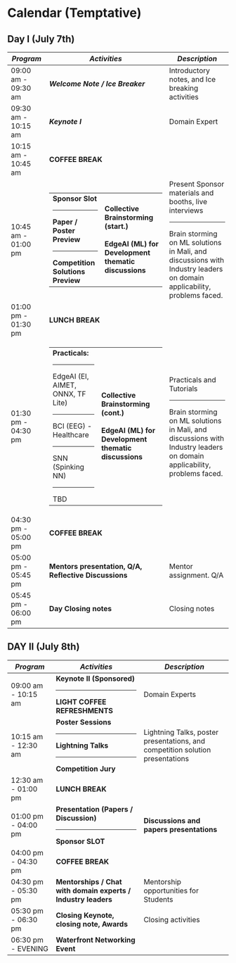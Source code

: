 # Calendar (Temptative)

## Day I (July 7th)

| ***Program*** | ***Activities*** | ***Description*** |
|---------------|------------------|-------------------|
| 09:00 am - 09:30 am | ***Welcome Note / Ice Breaker*** | Introductory notes, and Ice breaking activities |
| 09:30 am - 10:15 am | ***Keynote I*** | Domain Expert |
| 10:15 am - 10:45 am | **COFFEE BREAK** |
| 10:45 am - 01:00 pm | <table><tr><td>**Sponsor Slot**<hr>**Paper / Poster Preview**<hr>**Competition Solutions Preview**</td><td>**Collective Brainstorming (start.)**<br><br>**EdgeAI (ML) for Development thematic discussions**</td></tr></table>| Present Sponsor materials and booths, live interviews <hr> Brain storming on ML solutions in Mali, and discussions with Industry leaders on domain applicability, problems faced. |
| 01:00 pm - 01:30 pm | **LUNCH BREAK**  |
| 01:30 pm -  04:30 pm | <table><tr><td>**Practicals:** <hr>EdgeAI (EI, AIMET, ONNX, TF Lite)<hr>BCI (EEG) - Healthcare <hr>SNN (Spinking NN)<hr>TBD</td><td>**Collective Brainstorming (cont.)**<br><br>**EdgeAI (ML) for Development thematic discussions**</td></tr> </table> | Practicals and Tutorials <hr> Brain storming on ML solutions in Mali, and discussions with Industry leaders on domain applicability, problems faced. |
| 04:30 pm - 05:00 pm | **COFFEE BREAK** |
| 05:00 pm - 05:45 pm | **Mentors presentation, Q/A,  Reflective Discussions** | Mentor assignment. Q/A |
| 05:45 pm - 06:00 pm | **Day Closing notes** | Closing notes |

## DAY II (July 8th)

| ***Program*** | ***Activities*** | ***Description*** |
|---------------|------------------|-------------------|
| 09:00 am - 10:15 am | **Keynote II (Sponsored)** <hr> **LIGHT COFFEE REFRESHMENTS** | Domain Experts |
| 10:15 am - 12:30 am | **Poster Sessions**<hr> **Lightning Talks** <hr> **Competition Jury** | Lightning Talks, poster presentations, and competition solution presentations |
| 12:30 am - 01:00 pm | **LUNCH BREAK**  |
| 01:00 pm - 04:00 pm | **Presentation (Papers / Discussion)** <hr> **Sponsor SLOT** | **Discussions and papers presentations** |
| 04:00 pm - 04:30 pm | **COFFEE BREAK** |
| 04:30 pm - 05:30 pm | **Mentorships / Chat with domain experts / Industry leaders** | Mentorship opportunities for Students |
| 05:30 pm - 06:30 pm | **Closing Keynote, closing note, Awards** | Closing activities |
|06:30 pm - EVENING | **Waterfront Networking Event** | |
